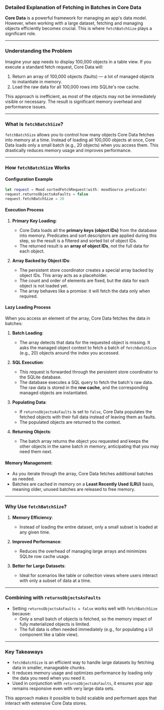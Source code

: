 ### Detailed Explanation of Fetching in Batches in Core Data

**Core Data** is a powerful framework for managing an app's data model. However, when working with a large dataset, fetching and managing objects efficiently becomes crucial. This is where `fetchBatchSize` plays a significant role.

---

### **Understanding the Problem**
Imagine your app needs to display 100,000 objects in a table view. If you execute a standard fetch request, Core Data will:
1. Return an array of 100,000 objects (faults) — a lot of managed objects to instantiate in memory.
2. Load the raw data for all 100,000 rows into SQLite's row cache.

This approach is inefficient, as most of the objects may not be immediately visible or necessary. The result is significant memory overhead and performance issues.

---

### **What is `fetchBatchSize`?**
`fetchBatchSize` allows you to control how many objects Core Data fetches into memory at a time. Instead of loading all 100,000 objects at once, Core Data loads only a small batch (e.g., 20 objects) when you access them. This drastically reduces memory usage and improves performance.

---

### **How `fetchBatchSize` Works**

#### **Configuration Example**
```swift
let request = Mood.sortedFetchRequest(with: moodSource.predicate)
request.returnsObjectsAsFaults = false
request.fetchBatchSize = 20
```

#### **Execution Process**

1. **Primary Key Loading**:
   - Core Data loads all the **primary keys (object IDs)** from the database into memory. Predicates and sort descriptors are applied during this step, so the result is a filtered and sorted list of object IDs.
   - The returned result is an **array of object IDs**, not the full data for each object.

2. **Array Backed by Object IDs**:
   - The persistent store coordinator creates a special array backed by object IDs. This array acts as a placeholder. 
   - The count and order of elements are fixed, but the data for each object is not loaded yet. 
   - The array behaves like a promise: it will fetch the data only when required.

#### **Lazy Loading Process**
When you access an element of the array, Core Data fetches the data in batches:

1. **Batch Loading**:
   - The array detects that data for the requested object is missing. It asks the managed object context to fetch a batch of `fetchBatchSize` (e.g., 20) objects around the index you accessed.

2. **SQL Execution**:
   - This request is forwarded through the persistent store coordinator to the SQLite database.
   - The database executes a SQL query to fetch the batch's raw data. The raw data is stored in the **row cache**, and the corresponding managed objects are instantiated.

3. **Populating Data**:
   - If `returnsObjectsAsFaults` is set to `false`, Core Data populates the fetched objects with their full data instead of leaving them as faults.
   - The populated objects are returned to the context.

4. **Returning Objects**:
   - The batch array returns the object you requested and keeps the other objects in the same batch in memory, anticipating that you may need them next.

#### **Memory Management**:
- As you iterate through the array, Core Data fetches additional batches as needed.
- Batches are cached in memory on a **Least Recently Used (LRU)** basis, meaning older, unused batches are released to free memory.

---

### **Why Use `fetchBatchSize`?**

1. **Memory Efficiency**:
   - Instead of loading the entire dataset, only a small subset is loaded at any given time.

2. **Improved Performance**:
   - Reduces the overhead of managing large arrays and minimizes SQLite row cache usage.

3. **Better for Large Datasets**:
   - Ideal for scenarios like table or collection views where users interact with only a subset of data at a time.

---

### **Combining with `returnsObjectsAsFaults`**
- Setting `returnsObjectsAsFaults = false` works well with `fetchBatchSize` because:
  - Only a small batch of objects is fetched, so the memory impact of fully materialized objects is limited.
  - The full data is often needed immediately (e.g., for populating a UI component like a table view).

---

### **Key Takeaways**
- `fetchBatchSize` is an efficient way to handle large datasets by fetching data in smaller, manageable chunks.
- It reduces memory usage and optimizes performance by loading only the data you need when you need it.
- Used in conjunction with `returnsObjectsAsFaults`, it ensures your app remains responsive even with very large data sets.

This approach makes it possible to build scalable and performant apps that interact with extensive Core Data stores.
